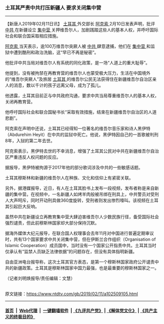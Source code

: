 ### 土耳其严责中共打压新疆人 要求关闭集中营
------------------------

<div class="post_content">
 <p>
  【新唐人2019年02月11日讯】
  <a href="https://www.ntdtv.com/gb/土耳其.htm">
   土耳其
  </a>
  外交部长
  <a href="https://www.ntdtv.com/gb/阿克索.htm">
   阿克索
  </a>
  2月10日发表声明，批评
  <a href="https://www.ntdtv.com/gb/中共.htm">
   中共
  </a>
  在新疆设立
  <a href="https://www.ntdtv.com/gb/集中营.htm">
   集中营
  </a>
  关押维吾尔人，加剧践踏这些人的基本人权，并呼吁国际社会和联合国采取相应措施。
 </p>
 <p>
  <a href="https://www.ntdtv.com/gb/阿克索.htm">
   阿克索
  </a>
  当天表示，逾100万维吾尔突厥人被
  <a href="https://www.ntdtv.com/gb/中共.htm">
   中共
  </a>
  肆意逮捕，他们在
  <a href="https://www.ntdtv.com/gb/集中营.htm">
   集中营
  </a>
  和监狱中遭到酷刑和政治洗脑，这“早已不再是秘密”。
 </p>
 <p>
  他批评中共当局对维吾尔人有系统的同化政策，是一场“人道上的重大耻辱”。
 </p>
 <p>
  他提到，没有被拘禁在再教育营的维吾尔人也蒙受极大压力，生活在中国境外的“维吾尔突厥人”及旅居
  <a href="https://www.ntdtv.com/gb/土耳其.htm">
   土耳其
  </a>
  的维吾尔公民无法获得住在新疆维吾尔自治区亲人的消息，数以千计的孩子远离父母，成为了孤儿。
 </p>
 <p>
  他透露，土耳其目前正与中共政府沟通，要求中共当局尊重维吾尔人的基本人权，关闭再教育营。
 </p>
 <p>
  他呼吁国际社会和联合国秘书长“采取有效措施，结束在新疆维吾尔自治区的人道悲剧”。
 </p>
 <p>
  阿克索在声明中还说，土耳其已经得知一位著名的维吾尔音乐家和诗人黑伊特（Abdurehim Heyit）在中共的监狱中死亡。他说，黑伊特因自己的一首歌被判刑8年，入狱的第二年去世。
 </p>
 <p>
  阿克索表示，黑伊特去世的不幸消息，增强了土耳其公民对中共在新疆维吾尔自治区严重违反人权问题的反应。
 </p>
 <p>
  据报导，黑伊特被拘源于2017年他的部分歌词涉及中共的一些敏感话题。
 </p>
 <p>
  土耳其穆斯林和新疆的维吾尔人在种族、文化和信仰上有紧密关联。
 </p>
 <p>
  另外，据港媒报导，近日，有人在土耳其脸书上发布一段视频，发布者称是来自新疆的集中营。在视频中，一名新疆人如烤羊肉般被吊绑在刑具上，中共警员对受刑人大声呵斥，同时开动刑具做360度旋转，受刑者则发出惨烈嚎叫。该视频在土耳其引起巨大反响。
 </p>
 <p>
  虽然中共在新疆设立再教育集中营大肆迫害维吾尔人少数民族行径，备受国际社会强烈谴责，但此前穆斯林国家却大部分保持沉默。
 </p>
 <p>
  据海外媒体大纪元报导，在联合国人权理事会去年11月对中国进行普遍定期审议时，共有13个国家要求中共关闭集中营，但在伊斯兰合作组织（Organisation of Islamic Cooperation）成员国中，当时没有一个国家公开指责中共。土耳其当时仅承认有“监禁人员缺乏法律依据”的问题存在，但没有具体指明新疆。
 </p>
 <p>
  自由亚洲电台报导称，这次土耳其官方表态，是第一个穆斯林国家政府公开谴责中共的新疆政策。土耳其是穆斯林国家中国力最强，也是最重要的穆斯林国家之一。
 </p>
 <p>
  （记者刘明焕报导/责任编辑：文慧）
 </p>
 <div class="single_ad">
 </div>
</div>

<br/>原文链接：https://www.ntdtv.com/gb/2019/02/11/a102509105.html


------------------------
#### [首页](https://github.com/gfw-breaker/banned-news/blob/master/README.md) &nbsp;|&nbsp; [Web代理](https://github.com/labour-camp/helloworld) &nbsp;|&nbsp; [一键翻墙软件](https://github.com/gfw-breaker/nogfw/blob/master/README.md) &nbsp;| [《九评共产党》](https://github.com/gfw-breaker/9ping.md/blob/master/README.md#九评之一评共产党是什么) | [《解体党文化》](https://github.com/gfw-breaker/jtdwh.md/blob/master/README.md) | [《共产主义的终极目的》](https://github.com/gfw-breaker/gczydzjmd.md/blob/master/README.md)

